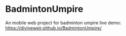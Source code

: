 # BadmintonUmpire
An mobile web project for badminton umpire
live demo: https://divineweir.github.io/BadmintonUmpire/
